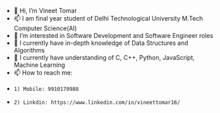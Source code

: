 - 👋 Hi, I’m Vineet Tomar
- 📫 I am final year student of Delhi Technological University M.Tech Computer Science(AI)
- 👀 I’m interested in Software Development and Software Engineer roles
- 🌱 I currently have in-depth knowledge of Data Structures and Algorithms
- 💞️ I currently have understanding of C, C++, Python, JavaScript, Machine Learning
- 📫 How to reach me:  
-     1) Mobile: 9910170988 
-     2) Linkdin: https://www.linkedin.com/in/vineettomar16/

<!---
vineet1616/vineet1616 is a ✨ special ✨ repository because its `README.md` (this file) appears on your GitHub profile.
You can click the Preview link to take a look at your changes.
--->
